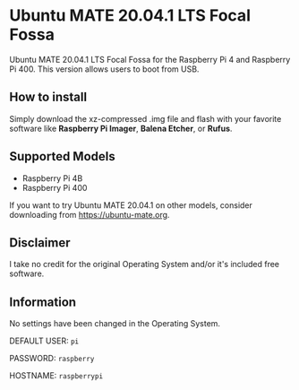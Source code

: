 # Ubuntu MATE 20.04.1 LTS Focal Fossa

Ubuntu MATE 20.04.1 LTS Focal Fossa for the Raspberry Pi 4 and Raspberry Pi 400. This version allows users to boot from USB.

## How to install

Simply download the xz-compressed .img file and flash with your favorite software like **Raspberry Pi Imager**, **Balena Etcher**, or **Rufus**.

## Supported Models

- Raspberry Pi 4B
- Raspberry Pi 400

If you want to try Ubuntu MATE 20.04.1 on other models, consider downloading from https://ubuntu-mate.org.

## Disclaimer

I take no credit for the original Operating System and/or it's included free software.

## Information

No settings have been changed in the Operating System.

DEFAULT USER: `pi`<br>

PASSWORD: `raspberry`<br>

HOSTNAME: `raspberrypi`<br>
